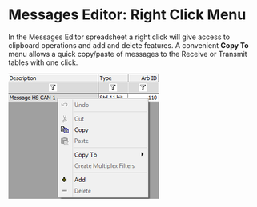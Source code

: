 # Messages Editor: Right Click Menu

In the Messages Editor spreadsheet a right click will give access to clipboard operations and add and delete features. A convenient **Copy To** menu allows a quick copy/paste of messages to the Receive or Transmit tables with one click.

![Figure 1: Right click in Messages Editor to access numerous editing options.](../../../.gitbook/assets/spyrxrclick.gif)

